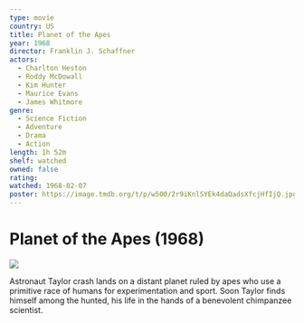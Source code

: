 ```yaml
---
type: movie
country: US
title: Planet of the Apes
year: 1968
director: Franklin J. Schaffner
actors:
  - Charlton Heston
  - Roddy McDowall
  - Kim Hunter
  - Maurice Evans
  - James Whitmore
genre:
  - Science Fiction
  - Adventure
  - Drama
  - Action
length: 1h 52m
shelf: watched
owned: false
rating:
watched: 1968-02-07
poster: https://image.tmdb.org/t/p/w500/2r9iKnlSYEk4daQadsXfcjHfIjQ.jpg
---
```


# Planet of the Apes (1968)

![](https://image.tmdb.org/t/p/w500/2r9iKnlSYEk4daQadsXfcjHfIjQ.jpg)

Astronaut Taylor crash lands on a distant planet ruled by apes who use a primitive race of humans for experimentation and sport. Soon Taylor finds himself among the hunted, his life in the hands of a benevolent chimpanzee scientist.